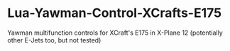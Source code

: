 # Lua-Yawman-Control-XCrafts-E175
Yawman multifunction controls for XCraft's E175 in X-Plane 12 (potentially other E-Jets too, but not tested)
